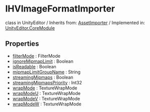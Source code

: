 # IHVImageFormatImporter
class in UnityEditor
 / Inherits from: <a href="https://docs.unity3d.com/6000.0/Documentation/ScriptReference/AssetImporter.html">AssetImporter</a> / Implemented in: <a href="https://docs.unity3d.com/6000.0/Documentation/ScriptReference/UnityEditor.CoreModule.html">UnityEditor.CoreModule</a>

## Properties
- <a href="https://docs.unity3d.com/6000.0/Documentation/ScriptReference/IHVImageFormatImporter-filterMode.html">filterMode</a> : FilterMode
- <a href="https://docs.unity3d.com/6000.0/Documentation/ScriptReference/IHVImageFormatImporter-ignoreMipmapLimit.html">ignoreMipmapLimit</a> : Boolean
- <a href="https://docs.unity3d.com/6000.0/Documentation/ScriptReference/IHVImageFormatImporter-isReadable.html">isReadable</a> : Boolean
- <a href="https://docs.unity3d.com/6000.0/Documentation/ScriptReference/IHVImageFormatImporter-mipmapLimitGroupName.html">mipmapLimitGroupName</a> : String
- <a href="https://docs.unity3d.com/6000.0/Documentation/ScriptReference/IHVImageFormatImporter-streamingMipmaps.html">streamingMipmaps</a> : Boolean
- <a href="https://docs.unity3d.com/6000.0/Documentation/ScriptReference/IHVImageFormatImporter-streamingMipmapsPriority.html">streamingMipmapsPriority</a> : Int32
- <a href="https://docs.unity3d.com/6000.0/Documentation/ScriptReference/IHVImageFormatImporter-wrapMode.html">wrapMode</a> : TextureWrapMode
- <a href="https://docs.unity3d.com/6000.0/Documentation/ScriptReference/IHVImageFormatImporter-wrapModeU.html">wrapModeU</a> : TextureWrapMode
- <a href="https://docs.unity3d.com/6000.0/Documentation/ScriptReference/IHVImageFormatImporter-wrapModeV.html">wrapModeV</a> : TextureWrapMode
- <a href="https://docs.unity3d.com/6000.0/Documentation/ScriptReference/IHVImageFormatImporter-wrapModeW.html">wrapModeW</a> : TextureWrapMode

